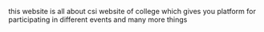 this website is all about csi website of college which gives you platform for participating in different events and many more things
